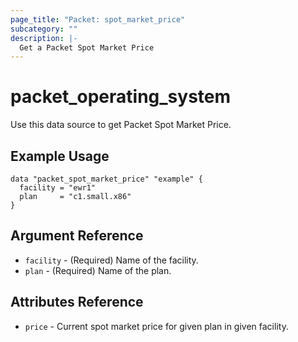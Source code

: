 ```yaml
---
page_title: "Packet: spot_market_price"
subcategory: ""
description: |-
  Get a Packet Spot Market Price
---
```


# packet\_operating\_system

Use this data source to get Packet Spot Market Price.

## Example Usage

```hcl
data "packet_spot_market_price" "example" {
  facility = "ewr1"
  plan     = "c1.small.x86"
}
```

## Argument Reference

 * `facility` - (Required) Name of the facility.
 * `plan` - (Required) Name of the plan.

## Attributes Reference

 * `price` - Current spot market price for given plan in given facility.
